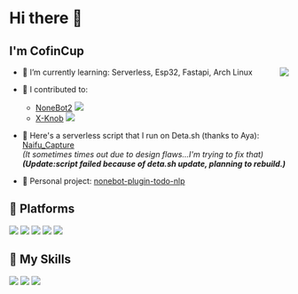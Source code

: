 # Hi there 👋

## I'm **CofinCup**

<a href="#">
  <img align="right" src="https://github-readme-stats-cofincup.vercel.app/api?username=CofinCup&count_private=true&show_icons=true&bg_color=15,f2f7fd,E0EAFC" />
</a>

- 🥪 I’m currently learning: Serverless, Esp32, Fastapi, Arch Linux

- 🍩 I contributed to: 
  - [NoneBot2](https://github.com/nonebot/nonebot2) ![](https://img.shields.io/github/stars/nonebot/nonebot2?style=social) 
  - [X-Knob](https://github.com/SmallPond/X-Knob) ![](https://img.shields.io/github/stars/SmallPond/X-Knob?style=social)

- 🍮 Here's a serverless script that I run on Deta.sh (thanks to Aya): [Naifu_Capture](https://naifu.deta.dev) <br>
*(It sometimes times out due to design flaws...I'm trying to fix that)* ***(Update:script failed because of deta.sh update, planning to rebuild.)***

- 🍕 Personal project: [nonebot-plugin-todo-nlp](nonebot-plugin-todo-nlp)

## 🚉 **Platforms**

![](https://img.shields.io/badge/NUC-Arch-0078d6?style=flat-square&logo=ArchLinux&logoColor=fff)
![](https://img.shields.io/badge/Server-Ubuntu-0078d6?style=flat-square&logo=Ubuntu&logoColor=fff)
![](https://img.shields.io/badge/Raspberry-Ubuntu-0078d6?style=flat-square&logo=raspberrypi&logoColor=fff)
![](https://img.shields.io/badge/wsl-Ubuntu-0078d6?style=flat-square&logo=Ubuntu&logoColor=fff)
![](https://img.shields.io/badge/Windows-10-0078d6?style=flat-square&logo=windows&logoColor=fff)

## 🌟 **My Skills**  

![](https://img.shields.io/badge/-Git-f05032?style=flat-square&logo=git&logoColor=fff)
![](https://img.shields.io/badge/-Linux-fcc624?style=flat-square&logo=Linux&logoColor=fff)
![](https://img.shields.io/badge/-Python-3776ab?style=flat-square&logo=Python&logoColor=fff)

